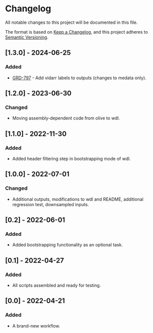 # Changelog
All notable changes to this project will be documented in this file.

The format is based on [Keep a Changelog](https://keepachangelog.com/en/1.0.0/),
and this project adheres to [Semantic Versioning](https://semver.org/spec/v2.0.0.html).

## [1.3.0] - 2024-06-25
### Added
- [GRD-797](https://jira.oicr.on.ca/browse/GRD-797) - Add vidarr labels to outputs (changes to medata only).

## [1.2.0] - 2023-06-30
### Changed
- Moving assembly-dependent code from olive to wdl.

## [1.1.0] - 2022-11-30
### Added
- Added header filtering step in bootstrapping mode of wdl.

## [1.0.0] - 2022-07-01
### Changed
- Additional outputs, modifications to wdl and README, additional regression test, downsampled inputs.

## [0.2] - 2022-06-01
### Added
- Added bootstrapping functionality as an optional task.

## [0.1] - 2022-04-27
### Added
- All scripts assembled and ready for testing.

## [0.0] - 2022-04-21
### Added
- A brand-new workflow.
